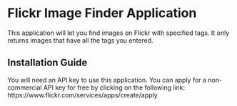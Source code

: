 <h1>Flickr Image Finder Application</h1>
<p>This application will let you find images on Flickr with specified tags. It only returns images that have all the tags you entered.</p>
<h2>Installation Guide</h2>
<p>You will need an API key to use this application. You can apply for a non-commercial API key for free by clicking on the following link: https://www.flickr.com/services/apps/create/apply</p>
